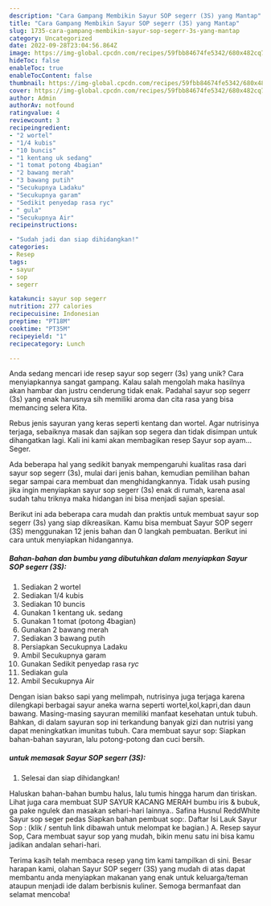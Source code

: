 ```yaml
---
description: "Cara Gampang Membikin Sayur SOP segerr (3S) yang Mantap"
title: "Cara Gampang Membikin Sayur SOP segerr (3S) yang Mantap"
slug: 1735-cara-gampang-membikin-sayur-sop-segerr-3s-yang-mantap
category: Uncategorized
date: 2022-09-28T23:04:56.864Z
image: https://img-global.cpcdn.com/recipes/59fbb84674fe5342/680x482cq70/sayur-sop-segerr-3s-foto-resep-utama.jpg
hideToc: false
enableToc: true
enableTocContent: false
thumbnail: https://img-global.cpcdn.com/recipes/59fbb84674fe5342/680x482cq70/sayur-sop-segerr-3s-foto-resep-utama.jpg
cover: https://img-global.cpcdn.com/recipes/59fbb84674fe5342/680x482cq70/sayur-sop-segerr-3s-foto-resep-utama.jpg
author: Admin
authorAv: notfound
ratingvalue: 4
reviewcount: 3
recipeingredient:
- "2 wortel"
- "1/4 kubis"
- "10 buncis"
- "1 kentang uk sedang"
- "1 tomat potong 4bagian"
- "2 bawang merah"
- "3 bawang putih"
- "Secukupnya Ladaku"
- "Secukupnya garam"
- "Sedikit penyedap rasa ryc"
- " gula"
- "Secukupnya Air"
recipeinstructions:

- "Sudah jadi dan siap dihidangkan!"
categories:
- Resep
tags:
- sayur
- sop
- segerr

katakunci: sayur sop segerr 
nutrition: 277 calories
recipecuisine: Indonesian
preptime: "PT18M"
cooktime: "PT35M"
recipeyield: "1"
recipecategory: Lunch

---
```





Anda sedang mencari ide resep sayur sop segerr (3s) yang unik? Cara menyiapkannya sangat gampang. Kalau salah mengolah maka hasilnya akan hambar dan justru cenderung tidak enak. Padahal sayur sop segerr (3s) yang enak harusnya sih memiliki aroma dan cita rasa yang bisa memancing selera Kita.





Rebus jenis sayuran yang keras seperti kentang dan wortel. Agar nutrisinya terjaga, sebaiknya masak dan sajikan sop segera dan tidak disimpan untuk dihangatkan lagi. Kali ini kami akan membagikan resep Sayur sop ayam… Seger.

Ada beberapa hal yang sedikit banyak mempengaruhi kualitas rasa dari sayur sop segerr (3s), mulai dari jenis bahan, kemudian pemilihan bahan segar sampai cara membuat dan menghidangkannya. Tidak usah pusing jika ingin menyiapkan sayur sop segerr (3s) enak di rumah, karena asal sudah tahu triknya maka hidangan ini bisa menjadi sajian spesial.






Berikut ini ada beberapa cara mudah dan praktis untuk membuat sayur sop segerr (3s) yang siap dikreasikan. Kamu bisa membuat Sayur SOP segerr (3S) menggunakan 12 jenis bahan dan 0 langkah pembuatan. Berikut ini cara untuk menyiapkan hidangannya.

<!--inarticleads1-->

##### Bahan-bahan dan bumbu yang dibutuhkan dalam menyiapkan Sayur SOP segerr (3S):

1. Sediakan 2 wortel
1. Sediakan 1/4 kubis
1. Sediakan 10 buncis
1. Gunakan 1 kentang uk. sedang
1. Gunakan 1 tomat (potong 4bagian)
1. Gunakan 2 bawang merah
1. Sediakan 3 bawang putih
1. Persiapkan Secukupnya Ladaku
1. Ambil Secukupnya garam
1. Gunakan Sedikit penyedap rasa r*yc*
1. Sediakan  gula
1. Ambil Secukupnya Air


Dengan isian bakso sapi yang melimpah, nutrisinya juga terjaga karena dilengkapi berbagai sayur aneka warna seperti wortel,kol,kapri,dan daun bawang. Masing-masing sayuran memiliki manfaat kesehatan untuk tubuh. Bahkan, di dalam sayuran sop ini terkandung banyak gizi dan nutrisi yang dapat meningkatkan imunitas tubuh. Cara membuat sayur sop: Siapkan bahan-bahan sayuran, lalu potong-potong dan cuci bersih. 

<!--inarticleads2-->

#####  untuk memasak Sayur SOP segerr (3S):


1. Selesai dan siap dihidangkan!

Haluskan bahan-bahan bumbu halus, lalu tumis hingga harum dan tiriskan. Lihat juga cara membuat SUP SAYUR KACANG MERAH bumbu iris &amp; bubuk, ga pake ngulek dan masakan sehari-hari lainnya.. Safina Husnul ReddWhite Sayur sop seger pedas Siapkan bahan pembuat sop:. Daftar Isi Lauk Sayur Sop : (klik / sentuh link dibawah untuk melompat ke bagian.) A. Resep sayur Sop, Cara membuat sayur sop yang mudah, bikin menu satu ini bisa kamu jadikan andalan sehari-hari. 

Terima kasih telah membaca resep yang tim kami tampilkan di sini. Besar harapan kami, olahan Sayur SOP segerr (3S) yang mudah di atas dapat membantu anda menyiapkan makanan yang enak untuk keluarga/teman ataupun menjadi ide dalam berbisnis kuliner. Semoga bermanfaat dan selamat mencoba!
